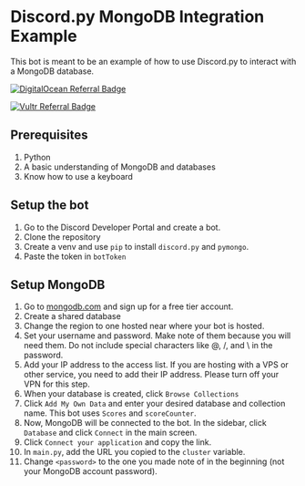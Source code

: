# Discord.py MongoDB Integration Example
This bot is meant to be an example of how to use Discord.py to interact with a MongoDB database.

<a href="https://www.digitalocean.com/?refcode=1216df23cc7f&utm_campaign=Referral_Invite&utm_medium=Referral_Program&utm_source=badge"><img src="https://web-platforms.sfo2.cdn.digitaloceanspaces.com/WWW/Badge%201.svg" alt="DigitalOcean Referral Badge" /></a>

<a href="https://www.vultr.com/?ref=9172285-8H"><img src="https://www.vultr.com/media/logo_ondark.png?_gl=1*qjtnzw*_ga*MTg4MTcwODE0MS4xNjU2NjM5MDA5*_ga_K6536FHN4D*MTY1NjYzOTAwOS4xLjEuMTY1NjYzOTU4Ni4w" alt="Vultr Referral Badge" /></a>

## Prerequisites
1. Python
2. A basic understanding of MongoDB and databases
3. Know how to use a keyboard

## Setup the bot
1. Go to the Discord Developer Portal and create a bot.
2. Clone the repository
3. Create a venv and use `pip` to install `discord.py` and `pymongo`.
4. Paste the token in `botToken`

## Setup MongoDB
1. Go to [mongodb.com](https://mongodb.com) and sign up for a free tier account.
2. Create a shared database
3. Change the region to one hosted near where your bot is hosted.
4. Set your username and password. Make note of them because you will need them. Do not include special characters like @, /, and \ in the password.
5. Add your IP address to the access list. If you are hosting with a VPS or other service, you need to add their IP address. Please turn off your VPN for this step.
6. When your database is created, click `Browse Collections`
7. Click `Add My Own Data` and enter your desired database and collection name. This bot uses `Scores` and `scoreCounter`.
8. Now, MongoDB will be connected to the bot. In the sidebar, click `Database` and click `Connect` in the main screen.
9. Click `Connect your application` and copy the link.
10. In `main.py`, add the URL you copied to the `cluster` variable.
11. Change `<password>` to the one you made note of in the beginning (not your MongoDB account password).

